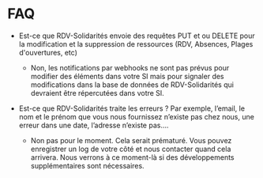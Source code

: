 # FAQ



* Est-ce que RDV-Solidarités envoie des requêtes PUT et ou DELETE pour la modification et la suppression de ressources \(RDV, Absences, Plages d'ouvertures, etc\)
  * Non, les notifications par webhooks ne sont pas prévus pour modifier des éléments dans votre SI mais pour signaler des modifications dans la base de données de RDV-Solidarités qui devraient être répercutées dans votre SI.



* Est-ce que RDV-Solidarités traite les erreurs ? Par exemple, l’email, le nom et le prénom que vous nous fournissez n’existe pas chez nous, une erreur dans une date, l’adresse n’existe pas….
  * Non pas pour le moment. Cela serait prématuré. Vous pouvez enregistrer un log de votre côté et nous contacter quand cela arrivera. Nous verrons à ce moment-là si des développements supplémentaires sont nécessaires.

